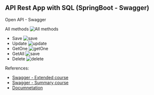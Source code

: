 ## API Rest App with SQL (SpringBoot - Swagger)


Open API - Swagger 

All methods
![All methods](S05T01N02DebonMiquel/src/main/resources/static/images/allMethods.png)

- Save
![save](S05T01N02DebonMiquel/src/main/resources/static/images/save.png)
- Update
  ![update](S05T01N02DebonMiquel/src/main/resources/static/images/update.png)
- GetOne
  ![getOne](S05T01N02DebonMiquel/src/main/resources/static/images/getOne.png)
- GetAll
  ![save](S05T01N02DebonMiquel/src/main/resources/static/images/getAll.png)
- Delete
  ![delete](S05T01N02DebonMiquel/src/main/resources/static/images/delete.png)


References:
- [Swagger - Extended course](https://www.youtube.com/watch?v=0vqgWQIVfMI&t=2538s)
- [Swagger - Summary course](https://www.youtube.com/watch?v=2o_3hjUPAfQ)
- [Documnetation](https://www.bezkoder.com/swagger-3-annotations/)